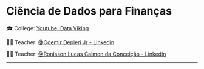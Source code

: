 # Ciência de Dados para Finanças

🎓 College: [Youtube: Data Viking ](https://www.youtube.com/c/DataVikingx)

👨‍🏫 Teacher: [@Odemir Depieri Jr - Linkedin](https://www.linkedin.com/in/odemir-depieri-jr/)

👨‍🏫 Teacher: [@Ronisson Lucas Calmon da Conceição - Linkedin](https://www.linkedin.com/in/ronisson-lucas-calmon-da-concei%C3%A7%C3%A3o-7aa884202/)

---
